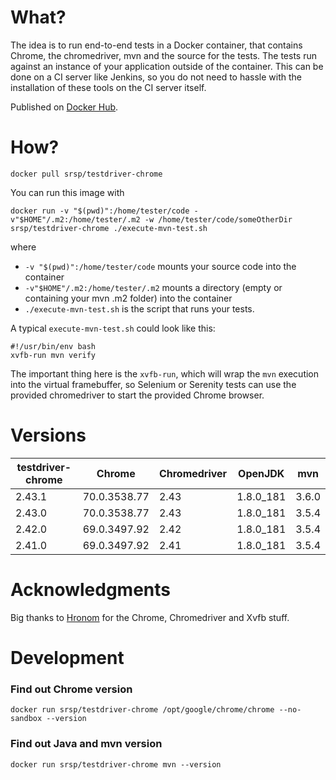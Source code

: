 # What? 
The idea is to run end-to-end tests in a Docker container, that contains Chrome, the chromedriver, mvn and the source for the tests. The tests run against an instance of your application outside of the container. This can be done on a CI server like Jenkins, so you do not need to hassle with the installation of these tools on the CI server itself.

Published on [Docker Hub](https://hub.docker.com/r/srsp/testdriver-chrome/).

# How? 

```
docker pull srsp/testdriver-chrome
```

You can run this image with 

```docker run -v "$(pwd)":/home/tester/code -v"$HOME"/.m2:/home/tester/.m2 -w /home/tester/code/someOtherDir srsp/testdriver-chrome ./execute-mvn-test.sh```

where 

* `-v "$(pwd)":/home/tester/code` mounts your source code into the container
* `-v"$HOME"/.m2:/home/tester/.m2` mounts a directory (empty or containing your mvn .m2 folder) into the container
* `./execute-mvn-test.sh` is the script that runs your tests.

A typical `execute-mvn-test.sh` could look like this:

```
#!/usr/bin/env bash
xvfb-run mvn verify
```

The important thing here is the `xvfb-run`, which will wrap the `mvn` execution into the virtual framebuffer, so Selenium or Serenity tests can use the provided chromedriver to start the provided Chrome browser.

# Versions

| testdriver-chrome | Chrome       | Chromedriver | OpenJDK   | mvn   | 
|---		          |---           |---           |---        |--- 
| 2.43.1            | 70.0.3538.77 | 2.43         | 1.8.0_181 | 3.6.0 |
| 2.43.0            | 70.0.3538.77 | 2.43         | 1.8.0_181 | 3.5.4 |
| 2.42.0            | 69.0.3497.92 | 2.42         | 1.8.0_181 | 3.5.4 |
| 2.41.0            | 69.0.3497.92 | 2.41         | 1.8.0_181 | 3.5.4 |


# Acknowledgments
Big thanks to [Hronom](https://github.com/Hronom/chromedriver-docker-example) for the Chrome, Chromedriver and Xvfb stuff.

# Development

### Find out Chrome version

`docker run srsp/testdriver-chrome /opt/google/chrome/chrome --no-sandbox --version`

### Find out Java and mvn version

`docker run srsp/testdriver-chrome mvn --version`